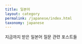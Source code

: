```yaml
---
title: 일본어
layout: category
permalink: /japanese/index.html
taxonomy: japanese
---
```

지금까지 받은 일본어 질문 관련 포스트들
